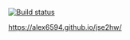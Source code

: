 [![Build status](https://ci.appveyor.com/api/projects/status/nfcd7cgdhggwnpsr/branch/master?svg=true)](https://ci.appveyor.com/project/Redhead80/ahj-dom/branch/master)

https://alex6594.github.io/jse2hw/
